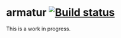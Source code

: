 # armatur [![Build status](https://github.com/yishn/armatur/workflows/CI/badge.svg?branch=main&event=push)](https://github.com/yishn/armatur/actions?query=workflow:CI)

This is a work in progress.
